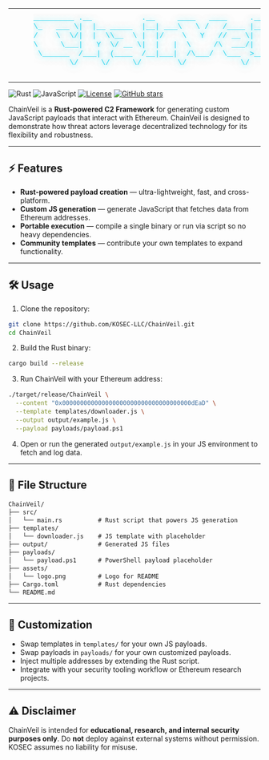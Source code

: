 <table style="border: none; margin: 0 auto; padding: 0; border-collapse: collapse;">
<tr>
<td align="center" style="vertical-align: middle; padding: 10px; border: none; width: 220px;">
<img src="assets/chainveil-logo.png" alt="ChainVeil Logo" width="180"/>
</td>
<td align="left" style="vertical-align: middle; padding: 10px 0 10px 30px; border: none;">
  <pre style="font-family: 'Courier New', monospace; font-size: 15px; color: #22d3ee; margin: 0; padding: 0; text-shadow: 0 0 10px #22d3ee, 0 0 20px rgba(34,211,238,0.5); line-height: 1.2; display: block;">
_________ .__           .__     ____   ____     .__.__   
\_   ___ \|  |__ _____  |__| ___\   \ /   /____ |__|  |  
/    \  \/|  |  \\__  \ |  |/    \   Y   // __ \|  |  |  
\     \___|   Y  \/ __ \|  |   |  \     /\  ___/|  |  |__
 \______  /___|  (____  /__|___|  /\___/  \___  >__|____/
        \/     \/     \/        \/            \/         
  </pre>
</td>
</tr>
</table>

![Rust](https://img.shields.io/badge/rust-%23000000.svg?style=for-the-badge&logo=rust&logoColor=white)
![JavaScript](https://img.shields.io/badge/javascript-%23323330.svg?style=for-the-badge&logo=javascript&logoColor=%23F7DF1E)
[![License](https://img.shields.io/badge/License-AGPL%20V3-blue?style=for-the-badge)](LICENSE)
[![GitHub stars](https://img.shields.io/github/stars/KOSEC-LLC/ChainVeil?style=for-the-badge\&logo=github)](https://github.com/KOSEC-LLC/ChainVeil/stargazers)

ChainVeil is a **Rust-powered C2 Framework** for generating custom JavaScript payloads that interact with Ethereum. ChainVeil is designed to demonstrate how threat actors leverage decentralized technology for its flexibility and robustness.

---

## ⚡ Features

* **Rust-powered payload creation** — ultra-lightweight, fast, and cross-platform.
* **Custom JS generation** — generate JavaScript that fetches data from Ethereum addresses.
* **Portable execution** — compile a single binary or run via script so no heavy dependencies.
* **Community templates** — contribute your own templates to expand functionality.

---

## 🛠 Usage

1. Clone the repository:

```bash
git clone https://github.com/KOSEC-LLC/ChainVeil.git
cd ChainVeil
```

2. Build the Rust binary:

```bash
cargo build --release
```

3. Run ChainVeil with your Ethereum address:

```bash
./target/release/ChainVeil \
  --content "0x000000000000000000000000000000000000dEaD" \
  --template templates/downloader.js \
  --output output/example.js \
  --payload payloads/payload.ps1
```

4. Open or run the generated `output/example.js` in your JS environment to fetch and log data.

---

## 📂 File Structure

```
ChainVeil/
├── src/
│   └── main.rs          # Rust script that powers JS generation
├── templates/
│   └── downloader.js    # JS template with placeholder
├── output/              # Generated JS files
├── payloads/
│   └── payload.ps1      # PowerShell payload placeholder
├── assets/
│   └── logo.png         # Logo for README
├── Cargo.toml           # Rust dependencies
└── README.md
```

---

## 🎨 Customization

* Swap templates in `templates/` for your own JS payloads.
* Swap payloads in `payloads/` for your own customized payloads.
* Inject multiple addresses by extending the Rust script.
* Integrate with your security tooling workflow or Ethereum research projects.

---

## ⚠️ Disclaimer

ChainVeil is intended for **educational, research, and internal security purposes only**. Do **not** deploy against external systems without permission. KOSEC assumes no liability for misuse.
